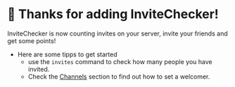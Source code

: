 # 🎉 Thanks for adding InviteChecker!

InviteChecker is now counting invites on your server, invite your friends and get some points!


- Here are some tipps to get started
  - use the `invites` command to check how many people you have invited.
  - Check the [Channels](channels.md) section to find out how to set a welcomer.
